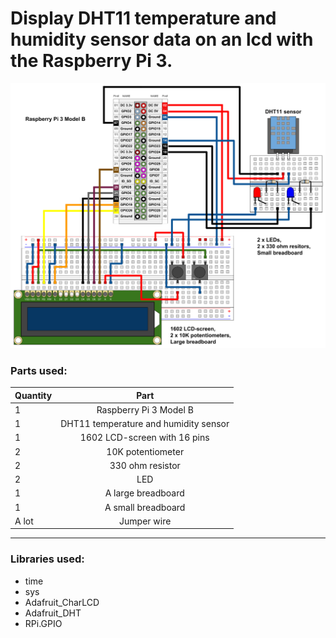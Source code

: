 # Display DHT11 temperature and humidity sensor data on an lcd with the Raspberry Pi 3.

![alt text](https://github.com/PyhaMarkus/dht11-lcd/blob/master/pictures/raspberrypi_LCD.png "Connections")

### Parts used:
| Quantity | Part                                  |
| -------- |:-------------:                        |
| 1        | Raspberry Pi 3 Model B                |
| 1        | DHT11 temperature and humidity sensor |
| 1        | 1602 LCD-screen with 16 pins          |
| 2        | 10K potentiometer                     |
| 2        | 330 ohm resistor                      |
| 2        | LED                                   |
| 1        | A large breadboard                    |
| 1        | A small breadboard                    |
| A lot    | Jumper wire                           |

---

### Libraries used:
* time
* sys
* Adafruit_CharLCD
* Adafruit_DHT
* RPi.GPIO
